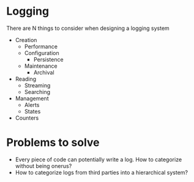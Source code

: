 ﻿# Logging

There are N things to consider when designing a logging system

- Creation
  - Performance
  - Configuration
    - Persistence
  - Maintenance
    - Archival
- Reading
  - Streaming
  - Searching
- Management
  - Alerts
  - States
- Counters



# Problems to solve

- Every piece of code can potentially write a log. How to categorize without being onerus? 
- How to categorize logs from third parties into a hierarchical system?